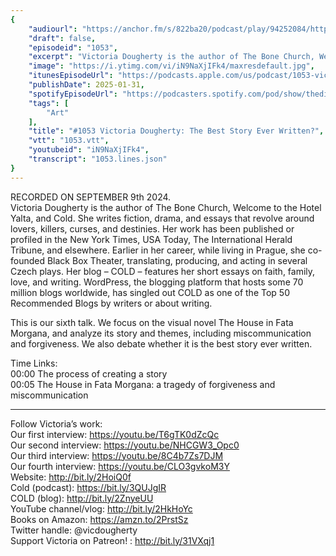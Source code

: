 ```yaml
---
{
	"audiourl": "https://anchor.fm/s/822ba20/podcast/play/94252084/https%3A%2F%2Fd3ctxlq1ktw2nl.cloudfront.net%2Fstaging%2F2024-10-11%2F4b2c2d3f-fba2-6008-4b8b-1f4611bcac15.m4a",
	"draft": false,
	"episodeid": "1053",
	"excerpt": "Victoria Dougherty is the author of The Bone Church, Welcome to the Hotel Yalta, and Cold. She writes fiction, drama, and essays that revolve around lovers, killers, curses, and destinies. Her work has been published or profiled in the New York Times, USA Today, The International Herald Tribune, and elsewhere. Earlier in her career, while living in Prague, she co-founded Black Box Theater, translating, producing, and acting in several Czech plays. Her blog – COLD – features her short essays on faith, family, love, and writing. WordPress, the blogging platform that hosts some 70 million blogs worldwide, has singled out COLD as one of the Top 50 Recommended Blogs by writers or about writing. ",
	"image": "https://i.ytimg.com/vi/iN9NaXjIFk4/maxresdefault.jpg",
	"itunesEpisodeUrl": "https://podcasts.apple.com/us/podcast/1053-victoria-dougherty-the-best-story-ever-written/id1451347236?i=1000687582221&uo=4",
	"publishDate": 2025-01-31,
	"spotifyEpisodeUrl": "https://podcasters.spotify.com/pod/show/thedissenter/episodes/1053-Victoria-Dougherty-The-Best-Story-Ever-Written-e2qqrjk",
	"tags": [
		"Art"
	],
	"title": "#1053 Victoria Dougherty: The Best Story Ever Written?",
	"vtt": "1053.vtt",
	"youtubeid": "iN9NaXjIFk4",
	"transcript": "1053.lines.json"
}
---
```

RECORDED ON SEPTEMBER 9th 2024.  
Victoria Dougherty is the author of The Bone Church, Welcome to the Hotel Yalta, and Cold. She writes fiction, drama, and essays that revolve around lovers, killers, curses, and destinies. Her work has been published or profiled in the New York Times, USA Today, The International Herald Tribune, and elsewhere. Earlier in her career, while living in Prague, she co-founded Black Box Theater, translating, producing, and acting in several Czech plays. Her blog – COLD – features her short essays on faith, family, love, and writing. WordPress, the blogging platform that hosts some 70 million blogs worldwide, has singled out COLD as one of the Top 50 Recommended Blogs by writers or about writing. 

This is our sixth talk. We focus on the visual novel The House in Fata Morgana, and analyze its story and themes, including miscommunication and forgiveness. We also debate whether it is the best story ever written.

Time Links:  
<time>00:00</time> The process of creating a story  
<time>00:05</time> The House in Fata Morgana: a tragedy of forgiveness and miscommunication

---

Follow Victoria’s work:  
Our first interview: https://youtu.be/T6gTK0dZcQc  
Our second interview: https://youtu.be/NHCGW3_Opc0  
Our third interview: https://youtu.be/8C4b7Zs7DJM  
Our fourth interview: https://youtu.be/CLO3gvkoM3Y  
Website: http://bit.ly/2HoiQ0f  
Cold (podcast): https://bit.ly/3QUJgIR  
COLD (blog): http://bit.ly/2ZnyeUU  
YouTube channel/vlog: http://bit.ly/2HkHoYc  
Books on Amazon: https://amzn.to/2PrstSz  
Twitter handle: @vicdougherty  
Support Victoria on Patreon! : http://bit.ly/31VXqj1
